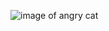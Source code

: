 ![image of angry cat](https://www.catster.com/wp-content/uploads/2017/08/A-fluffy-cat-looking-funny-surprised-or-concerned.jpg)
